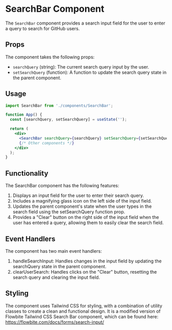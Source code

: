 # SearchBar Component

The `SearchBar` component provides a search input field for the user to enter a query to search for GitHub users.

## Props

The component takes the following props:

- `searchQuery` (string): The current search query input by the user.
- `setSearchQuery` (function): A function to update the search query state in the parent component.

## Usage

```jsx
import SearchBar from './components/SearchBar';

function App() {
  const [searchQuery, setSearchQuery] = useState('');

  return (
    <div>
      <SearchBar searchQuery={searchQuery} setSearchQuery={setSearchQuery} />
      {/* Other components */}
    </div>
  );
}
```
## Functionality

The SearchBar component has the following features:
1. Displays an input field for the user to enter their search query.
2. Includes a magnifying glass icon on the left side of the input field.
3. Updates the parent component's state when the user types in the search field using the setSearchQuery function prop.
4. Provides a "Clear" button on the right side of the input field when the user has entered a query, allowing them to easily clear the search field.

## Event Handlers
The component has two main event handlers:
1. handleSearchInput: Handles changes in the input field by updating the searchQuery state in the parent component.
2. clearUserSearch: Handles clicks on the "Clear" button, resetting the search query and clearing the input field.

## Styling
The component uses Tailwind CSS for styling, with a combination of utility classes to create a clean and functional design.
It is a modified version of Flowbite Tailwind CSS Search Bar component, which can be found here: https://flowbite.com/docs/forms/search-input/